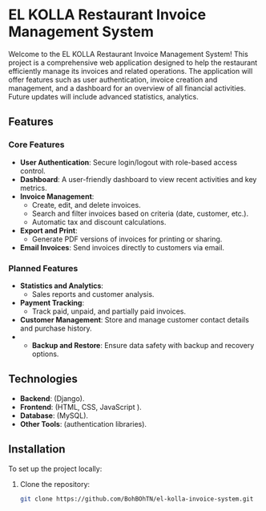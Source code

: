 # EL KOLLA Restaurant Invoice Management System

Welcome to the EL KOLLA Restaurant Invoice Management System! This project is a comprehensive web application designed to help the restaurant efficiently manage its invoices and related operations. The application will offer features such as user authentication, invoice creation and management, and a dashboard for an overview of all financial activities. Future updates will include advanced statistics, analytics.

## Features

### Core Features
- **User Authentication**: Secure login/logout with role-based access control.
- **Dashboard**: A user-friendly dashboard to view recent activities and key metrics.
- **Invoice Management**:
  - Create, edit, and delete invoices.
  - Search and filter invoices based on criteria (date, customer, etc.).
  - Automatic tax and discount calculations.
- **Export and Print**:
  - Generate PDF versions of invoices for printing or sharing.
- **Email Invoices**: Send invoices directly to customers via email.

### Planned Features
- **Statistics and Analytics**:
  - Sales reports and customer analysis.
- **Payment Tracking**:
  - Track paid, unpaid, and partially paid invoices.
- **Customer Management**: Store and manage customer contact details and purchase history.
- - **Backup and Restore**: Ensure data safety with backup and recovery options.

## Technologies
- **Backend**: (Django).
- **Frontend**: (HTML, CSS, JavaScript ).
- **Database**:  (MySQL).
- **Other Tools**: (authentication libraries).

## Installation
To set up the project locally:
1. Clone the repository:
   ```bash
   git clone https://github.com/BohBOhTN/el-kolla-invoice-system.git
